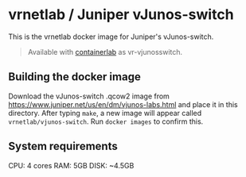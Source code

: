 # vrnetlab / Juniper vJunos-switch

This is the vrnetlab docker image for Juniper's vJunos-switch.

> Available with [containerlab](https://containerlab.dev) as vr-vjunosswitch.

## Building the docker image

Download the vJunos-switch .qcow2 image from  <https://www.juniper.net/us/en/dm/vjunos-labs.html>
and place it in this directory. After typing `make`, a new image will appear called `vrnetlab/vjunos-switch`.
Run `docker images` to confirm this.

## System requirements

CPU: 4 cores
RAM: 5GB
DISK: ~4.5GB
